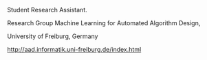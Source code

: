 Student Research Assistant. 


Research Group Machine Learning for Automated Algorithm Design, 


University of Freiburg, Germany


http://aad.informatik.uni-freiburg.de/index.html 


